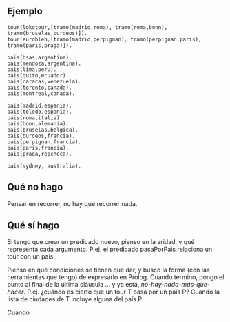 Ejemplo
-------

    tour(lokotour,[tramo(madrid,roma), tramo(roma,bonn), tramo(bruselas,burdeos)]).
    tour(eurobleh,[tramo(madrid,perpignan), tramo(perpignan,paris), tramo(paris,praga)]).

    pais(bsas,argentina).
    pais(mendoza,argentina).
    pais(lima,peru).
    pais(quito,ecuador).
    pais(caracas,venezuela).
    pais(toronto,canada).
    pais(montreal,canada).

    pais(madrid,espania).
    pais(toledo,espania).
    pais(roma,italia).
    pais(bonn,alemania).
    pais(bruselas,belgica).
    pais(burdeos,francia).
    pais(perpignan,francia).
    pais(paris,francia).
    pais(praga,repcheca).

    pais(sydney, australia).

Qué **no** hago
---------------

Pensar en recorrer, no hay que recorrer nada.

Qué **sí** hago
---------------

Si tengo que crear un predicado nuevo, pienso en la aridad, y qué representa cada argumento. P.ej. el predicado pasaPorPais relaciona un tour con un país.

Pienso en qué condiciones se tienen que dar, y busco la forma (con las herramientas que tengo) de expresarlo en Prolog. Cuando termino, pongo el punto al final de la última cláusula ... y ya está, *no-hay-nada-más-que-hacer*. P.ej. ¿cuándo es cierto que un tour T pasa por un país P? Cuando la lista de ciudades de T incluye alguna del país P.

Cuando
